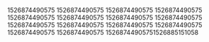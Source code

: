 1526874490575
1526874490575
1526874490575
1526874490575
1526874490575
1526874490575
1526874490575
1526874490575
1526874490575
1526874490575
1526874490575
1526874490575
1526874490575
1526874490575
15268744905751526885151058